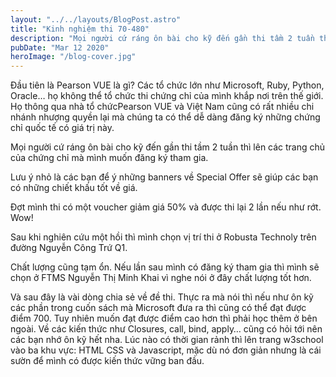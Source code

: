 ```yaml
---
layout: "../../layouts/BlogPost.astro"
title: "Kinh nghiệm thi 70-480"
description: "Mọi người cứ ráng ôn bài cho kỹ đến gần thi tầm 2 tuần thì lên các trang chủ của chứng chỉ mà mình muốn đăng ký tham gia. "
pubDate: "Mar 12 2020"
heroImage: "/blog-cover.jpg"
---
```


Đầu tiên là Pearson VUE là gì? Các tổ chức lớn như Microsoft, Ruby, Python, Oracle… họ không thể tổ chức thi chứng chỉ của mình khắp nơi trên thế giới. 
Họ thông qua nhà tổ chứcPearson VUE và Việt Nam cũng có rất nhiều chi nhánh nhượng quyền lại mà chúng ta có thể dễ dàng đăng ký những chứng chỉ quốc tế có giá trị này.

Mọi người cứ ráng ôn bài cho kỹ đến gần thi tầm 2 tuần thì lên các trang chủ của chứng chỉ mà mình muốn đăng ký tham gia. 

Lưu ý nhỏ là các bạn để ý những banners về Special Offer sẽ giúp các bạn có những chiết khấu tốt về giá. 

Đợt mình thi có một voucher giảm giá 50% và được thi lại 2 lần nếu như rớt. Wow!

Sau khi nghiên cứu một hồi thì mình chọn vị trí thi ở Robusta Technoly trên đường Nguyễn Công Trứ Q1. 

Chất lượng cũng tạm ổn. Nếu lần sau mình có đăng ký tham gia thì mình sẽ chọn ở FTMS Nguyễn Thị Minh Khai vì nghe nói ở đây chất lượng tốt hơn.

Và sau đây là vài dòng chia sẻ về đề thi. Thực ra mà nói thì nếu như ôn kỹ các phần trong cuốn
sách mà Microsoft đưa ra thì cũng có thể đạt được điểm 700. Tuy nhiên muốn đạt
được điểm cao hơn thì phải học thêm ở bên ngoài. Về các kiến thức như Closures,
call, bind, apply… cũng có hỏi tới nên các bạn nhớ ôn kỹ hết nha. Lúc nào có
thời gian rảnh thì lên trang w3school vào ba khu vực: HTML CSS và Javascript,
mặc dù nó đơn giản nhưng là cái sườn để mình có được kiến thức vững ban đầu.
